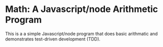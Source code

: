 # Math: A Javascript/node Arithmetic Program

This is a a simple Javascript/node program that does basic arithmatic and demonstrates test-driven development (TDD). 